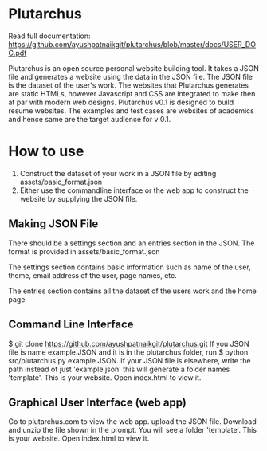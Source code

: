 # Plutarchus

Read full documentation: https://github.com/ayushpatnaikgit/plutarchus/blob/master/docs/USER_DOC.pdf

   Plutarchus is an open source personal website building tool. It takes a JSON file and generates a website using the data in the JSON file. The JSON file is the dataset of the user's work. The websites that Plutarchus generates are static HTMLs, however Javascript and CSS are integrated to make then at par with modern web designs. Plutarchus v0.1 is designed to build resume websites.
    The examples and test cases are websites of academics and hence same are the target audience for v 0.1.

# How to use

1. Construct the dataset of your work in a JSON file by editing assets/basic_format.json
2. Either use the commandline interface or the web app to construct the website by supplying the JSON file. 

## Making JSON File

There should be a settings section and an entries section in the JSON. The format is provided in assets/basic_format.json 

The settings section contains basic information such as name of the user, theme, email address of the user, page names, etc. 

The entries section contains all the dataset of the users work and the home page. 

## Command Line Interface

$ git clone https://github.com/ayushpatnaikgit/plutarchus.git
If you JSON file is name example.JSON and it is in the plutarchus folder, 
run 
$ python src/plutarchus.py example.JSON. 
If your JSON file is elsewhere, write the path instead of just 'example.json'
this will generate a folder names 'template'. This is your website. Open index.html to view it. 

## Graphical User Interface (web app)

Go to plutarchus.com to view the web app. 
upload the JSON file. 
Download and unzip the file shown in the prompt. 
You will see a folder 'template'. This is your website. Open index.html to view it.




